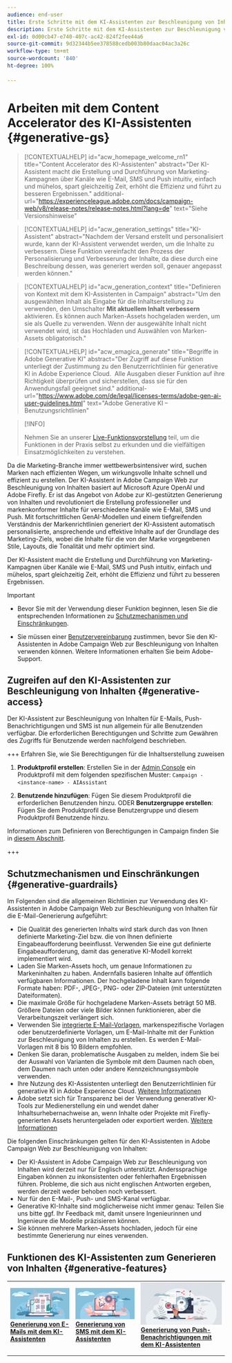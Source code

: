 ```yaml
---
audience: end-user
title: Erste Schritte mit dem KI-Assistenten zur Beschleunigung von Inhalten
description: Erste Schritte mit dem KI-Assistenten zur Beschleunigung von Inhalten
exl-id: 0d00cb47-e740-407c-ac42-824f2fee44a6
source-git-commit: 9d32344b5ee378588cedb003b80daac04ac3a26c
workflow-type: tm+mt
source-wordcount: '840'
ht-degree: 100%

---
```


# Arbeiten mit dem Content Accelerator des KI-Assistenten  {#generative-gs}

>[!CONTEXTUALHELP]
>id="acw_homepage_welcome_rn1"
>title="Content Accelerator des KI-Assistenten"
>abstract="Der KI-Assistent macht die Erstellung und Durchführung von Marketing-Kampagnen über Kanäle wie E-Mail, SMS und Push intuitiv, einfach und mühelos, spart gleichzeitig Zeit, erhöht die Effizienz und führt zu besseren Ergebnissen."
>additional-url="https://experienceleague.adobe.com/docs/campaign-web/v8/release-notes/release-notes.html?lang=de" text="Siehe Versionshinweise"


>[!CONTEXTUALHELP]
>id="acw_generation_settings"
>title="KI-Assistent"
>abstract="Nachdem der Versand erstellt und personalisiert wurde, kann der KI-Assistent verwendet werden, um die Inhalte zu verbessern. Diese Funktion vereinfacht den Prozess der Personalisierung und Verbesserung der Inhalte, da diese durch eine Beschreibung dessen, was generiert werden soll, genauer angepasst werden können."


>[!CONTEXTUALHELP]
>id="acw_generation_context"
>title="Definieren von Kontext mit dem KI-Assistenten in Campaign"
>abstract="Um den ausgewählten Inhalt als Eingabe für die Inhaltserstellung zu verwenden, den Umschalter **Mit aktuellem Inhalt verbessern** aktivieren. Es können auch Marken-Assets hochgeladen werden, um sie als Quelle zu verwenden. Wenn der ausgewählte Inhalt nicht verwendet wird, ist das Hochladen und Auswählen von Marken-Assets obligatorisch."

>[!CONTEXTUALHELP]
>id="acw_emagica_generate"
>title="Begriffe in Adobe Generative KI"
>abstract="Der Zugriff auf diese Funktion unterliegt der Zustimmung zu den Benutzerrichtlinien für generative KI in Adobe Experience Cloud.  Alle Ausgaben dieser Funktion auf ihre Richtigkeit überprüfen und sicherstellen, dass sie für den Anwendungsfall geeignet sind."
>additional-url="https://www.adobe.com/de/legal/licenses-terms/adobe-gen-ai-user-guidelines.html" text="Adobe Generative KI – Benutzungsrichtlinien"

>[!INFO]
>
>Nehmen Sie an unserer [Live-Funktionsvorstellung](https://experienceleague.adobe.com/de/apps/journey-optimizer/ai-assistant-content-accelerator) teil, um die Funktionen in der Praxis selbst zu erkunden und die vielfältigen Einsatzmöglichkeiten zu verstehen.


Da die Marketing-Branche immer wettbewerbsintensiver wird, suchen Marken nach effizienten Wegen, um wirkungsvolle Inhalte schnell und effizient zu erstellen. Der KI-Assistent in Adobe Campaign Web zur Beschleunigung von Inhalten basiert auf Microsoft Azure OpenAI und Adobe Firefly. Er ist das Angebot von Adobe zur KI-gestützten Generierung von Inhalten und revolutioniert die Erstellung professioneller und markenkonformer Inhalte für verschiedene Kanäle wie E-Mail, SMS und Push. Mit fortschrittlichen GenAI-Modellen und einem tiefgreifenden Verständnis der Markenrichtlinien generiert der KI-Assistent automatisch personalisierte, ansprechende und effektive Inhalte auf der Grundlage des Marketing-Ziels, wobei die Inhalte für die von der Marke vorgegebenen Stile, Layouts, die Tonalität und mehr optimiert sind.

Der KI-Assistent macht die Erstellung und Durchführung von Marketing-Kampagnen über Kanäle wie E-Mail, SMS und Push intuitiv, einfach und mühelos, spart gleichzeitig Zeit, erhöht die Effizienz und führt zu besseren Ergebnissen.

>[!IMPORTANT]
>
>* Bevor Sie mit der Verwendung dieser Funktion beginnen, lesen Sie die entsprechenden Informationen zu [Schutzmechanismen und Einschränkungen](#generative-guardrails).
>
>* Sie müssen einer [Benutzervereinbarung](https://www.adobe.com/legal/licenses-terms/adobe-dx-gen-ai-user-guidelines.html) zustimmen, bevor Sie den KI-Assistenten in Adobe Campaign Web zur Beschleunigung von Inhalten verwenden können. Weitere Informationen erhalten Sie beim Adobe-Support.

## Zugreifen auf den KI-Assistenten zur Beschleunigung von Inhalten {#generative-access}

Der KI-Assistent zur Beschleunigung von Inhalten für E-Mails, Push-Benachrichtigungen und SMS ist nun allgemein für alle Benutzenden verfügbar. Die erforderlichen Berechtigungen und Schritte zum Gewähren des Zugriffs für Benutzende werden nachfolgend beschrieben.

+++  Erfahren Sie, wie Sie Berechtigungen für die Inhaltserstellung zuweisen

1. **Produktprofil erstellen**: Erstellen Sie in der [Admin Console](https://stage.adminconsole.adobe.com/) ein Produktprofil mit dem folgenden spezifischen Muster:
   `Campaign - <instance-name> - AIAssistant`

1. **Benutzende hinzufügen**: Fügen Sie diesem Produktprofil die erforderlichen Benutzenden hinzu.
ODER
   **Benutzergruppe erstellen**: Fügen Sie dem Produktprofil diese Benutzergruppe und diesem Produktprofil Benutzende hinzu.

Informationen zum Definieren von Berechtigungen in Campaign finden Sie in [diesem Abschnitt](../get-started/permissions.md).

+++

## Schutzmechanismen und Einschränkungen {#generative-guardrails}

Im Folgenden sind die allgemeinen Richtlinien zur Verwendung des KI-Assistenten in Adobe Campaign Web zur Beschleunigung von Inhalten für die E-Mail-Generierung aufgeführt:

* Die Qualität des generierten Inhalts wird stark durch das von Ihnen definierte Marketing-Ziel bzw. die von Ihnen definierte Eingabeaufforderung beeinflusst. Verwenden Sie eine gut definierte Eingabeaufforderung, damit das generative KI-Modell korrekt implementiert wird. 
* Laden Sie Marken-Assets hoch, um genaue Informationen zu Markeninhalten zu haben. Andernfalls basieren Inhalte auf öffentlich verfügbaren Informationen. Der hochgeladene Inhalt kann folgende Formate haben: PDF-, JPEG-, PNG- oder ZIP-Dateien (mit unterstützten Dateiformaten).
* Die maximale Größe für hochgeladene Marken-Assets beträgt 50 MB. Größere Dateien oder viele Bilder können funktionieren, aber die Verarbeitungszeit verlängert sich.
* Verwenden Sie [integrierte E-Mail-Vorlagen](../email/create-email-templates.md), markenspezifische Vorlagen oder benutzerdefinierte Vorlagen, um E-Mail-Inhalte mit der Funktion zur Beschleunigung von Inhalten zu erstellen. Es werden E-Mail-Vorlagen mit 8 bis 10 Bildern empfohlen.
* Denken Sie daran, problematische Ausgaben zu melden, indem Sie bei der Auswahl von Varianten die Symbole mit dem Daumen nach oben, dem Daumen nach unten oder andere Kennzeichnungssymbole verwenden.
* Ihre Nutzung des KI-Assistenten unterliegt den Benutzerrichtlinien für generative KI in Adobe Experience Cloud. [Weitere Informationen](https://www.adobe.com/legal/licenses-terms/adobe-dx-gen-ai-user-guidelines.html)
* Adobe setzt sich für Transparenz bei der Verwendung generativer KI-Tools zur Medienerstellung ein und wendet daher Inhaltsurhebernachweise an, wenn Inhalte oder Projekte mit Firefly-generierten Assets heruntergeladen oder exportiert werden. [Weitere Informationen](https://helpx.adobe.com/de/firefly/using/content-credentials.html)

Die folgenden Einschränkungen gelten für den KI-Assistenten in Adobe Campaign Web zur Beschleunigung von Inhalten:

* Der KI-Assistent in Adobe Campaign Web zur Beschleunigung von Inhalten wird derzeit nur für Englisch unterstützt. Anderssprachige Eingaben können zu inkonsistenten oder fehlerhaften Ergebnissen führen. Probleme, die sich aus nicht englischen Antworten ergeben, werden derzeit weder behoben noch verbessert.
* Nur für den E-Mail-, Push- und SMS-Kanal verfügbar.
* Generative KI-Inhalte sind möglicherweise nicht immer genau: Teilen Sie uns bitte ggf. Ihr Feedback mit, damit unsere Ingenieurinnen und Ingenieure die Modelle präzisieren können.
* Sie können mehrere Marken-Assets hochladen, jedoch für eine bestimmte Generierung nur eines verwenden.

## Funktionen des KI-Assistenten zum Generieren von Inhalten {#generative-features}

<table style="table-layout:fixed"><tr style="border: 0;">
<td>
<a href="generative-content.md">
<img alt="Generierung von E-Mails" src="assets/do-not-localize/text-genai.jpeg">
</a>
<div>
<a href="generative-content.md"><strong>Generierung von E-Mails mit dem KI-Assistenten</strong></a>
</div>
<p>
</td>
<td>
<a href="generative-sms.md">
<img alt="Generierung von SMS" src="assets/do-not-localize/image-genai.jpeg">
</a>
<div><a href="generative-sms.md"><strong>Generierung von SMS mit dem KI-Assistenten</strong>
</div>
<p>
</td>
<td>
<a href="generative-push.md">
<img alt="Generierung von Push-Benachrichtungen" src="assets/do-not-localize/email-genai.jpeg">
</a>
<div>
<a href="generative-push.md"><strong>Generierung von Push-Benachrichtigungen mit dem KI-Assistenten</strong></a>
</div>
<p></td>
</tr></table>
